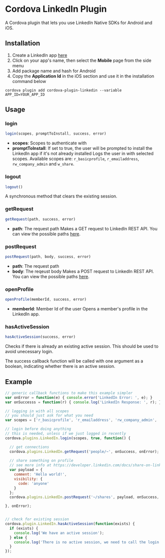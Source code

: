 # Cordova LinkedIn Plugin
A Cordova plugin that lets you use LinkedIn Native SDKs for Android and iOS.

## Installation
1. Create a LinkedIn app [here](https://www.linkedin.com/developer/apps)
2. Click on your app's name, then select the **Mobile** page from the side menu
3. Add package name and hash for Android
4. Copy the **Application Id** in the iOS section and use it in the installation command below

```
cordova plugin add cordova-plugin-linkedin --variable APP_ID=YOUR_APP_ID
```

## Usage

### login
```js
login(scopes, promptToInstall, success, error)
```
* **scopes**: Scopes to authenticate with
* **promptToInstall**: If set to true, the user will be prompted to install the LinkedIn app if it's not already installed
Logs the user in with selected scopes. Available scopes are: `r_basicprofile`, `r_emailaddress`, `rw_company_admin` and `w_share`.

### logout
```js
logout()
```
A synchronous method that clears the existing session.

### getRequest
```js
getRequest(path, success, error)
```
* **path**: The request path
Makes a GET request to LinkedIn REST API. You can view the possible paths [here](https://developer.linkedin.com/docs).

### postRequest
```js
postRequest(path, body, success, error)
```
* **path**: The request path
* **body**: The reqeust body
Makes a POST request to LinkedIn REST API. You can view the possible paths [here](https://developer.linkedin.com/docs).

### openProfile
```js
openProfile(memberId, success, error)
```
* **memberId**: Member Id of the user
Opens a member's profile in the LinkedIn app.

### hasActiveSession
```js
hasActiveSession(success, error)
```
Checks if there is already an existing active session. This should be used to avoid unecessary login.

The success callback function will be called with one argument as a boolean, indicating whether there is an active session.


## Example
```js
// generic callback functions to make this example simpler
var onError = function(e) { console.error('LinkedIn Error: ', e); }
var onSuccesss = function(r) { console.log('LinkedIn Response: ', r); }

// logging in with all scopes
// you should just ask for what you need
var scopes = ['r_basicprofile', 'r_emailaddress', 'rw_company_admin', 'w_share'];

// login before doing anything
// this is needed, unless if we just logged in recently
cordova.plugins.LinkedIn.login(scopes, true, function() {

  // get connections
  cordova.plugins.LinkedIn.getRequest('people/~', onSuccess, onError);
  
  // share something on profile
  // see more info at https://developer.linkedin.com/docs/share-on-linkedin
  var payload = {
    comment: 'Hello world!',
    visibility: {
      code: 'anyone'
    }
  };
  cordova.plugins.LinkedIn.postRequest('~/shares', payload, onSuccess, onError);

}, onError);


// check for existing session
cordova.plugin.LinkedIn.hasActiveSession(function(exists) {
  if (exists) {
    console.log('We have an active session');
  } else {
    console.log('There is no active session, we need to call the login method');
  }
});

```
